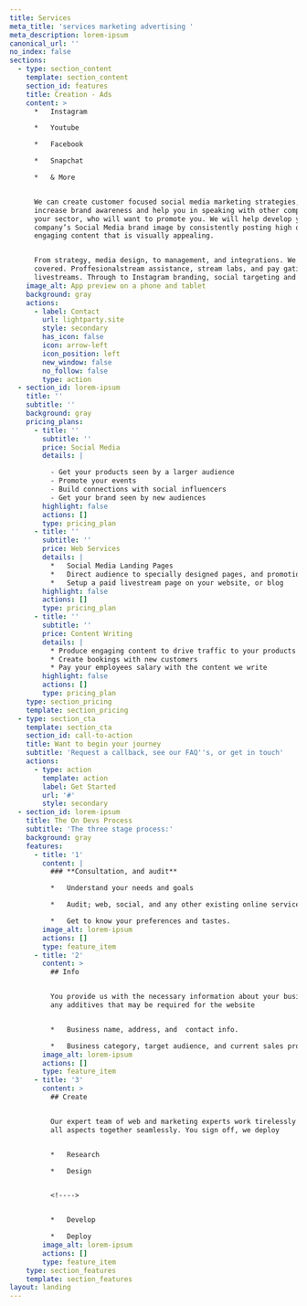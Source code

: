 ```yaml
---
title: Services
meta_title: 'services marketing advertising '
meta_description: lorem-ipsum
canonical_url: ''
no_index: false
sections:
  - type: section_content
    template: section_content
    section_id: features
    title: Creation - Ads
    content: >
      *   Instagram

      *   Youtube

      *   Facebook

      *   Snapchat

      *   & More


      We can create customer focused social media marketing strategies, to
      increase brand awareness and help you in speaking with other companies in
      your sector, who will want to promote you. We will help develop your
      company’s Social Media brand image by consistently posting high quality,
      engaging content that is visually appealing.


      From strategy, media design, to management, and integrations. We've you
      covered. Proffesionalstream assistance, stream labs, and pay gating
      livestreams. Through to Instagram branding, social targeting and more,
    image_alt: App preview on a phone and tablet
    background: gray
    actions:
      - label: Contact
        url: lightparty.site
        style: secondary
        has_icon: false
        icon: arrow-left
        icon_position: left
        new_window: false
        no_follow: false
        type: action
  - section_id: lorem-ipsum
    title: ''
    subtitle: ''
    background: gray
    pricing_plans:
      - title: ''
        subtitle: ''
        price: Social Media
        details: |

          - Get your products seen by a larger audience
          - Promote your events
          - Build connections with social influencers
          - Get your brand seen by new audiences
        highlight: false
        actions: []
        type: pricing_plan
      - title: ''
        subtitle: ''
        price: Web Services
        details: |
          *   Social Media Landing Pages
          *   Direct audience to specially designed pages, and promotions
          *   Setup a paid livestream page on your website, or blog
        highlight: false
        actions: []
        type: pricing_plan
      - title: ''
        subtitle: ''
        price: Content Writing
        details: |
          * Produce engaging content to drive traffic to your products
          * Create bookings with new customers
          * Pay your employees salary with the content we write
        highlight: false
        actions: []
        type: pricing_plan
    type: section_pricing
    template: section_pricing
  - type: section_cta
    template: section_cta
    section_id: call-to-action
    title: Want to begin your journey
    subtitle: 'Request a callback, see our FAQ''s, or get in touch'
    actions:
      - type: action
        template: action
        label: Get Started
        url: '#'
        style: secondary
  - section_id: lorem-ipsum
    title: The On Devs Process
    subtitle: 'The three stage process:'
    background: gray
    features:
      - title: '1'
        content: |
          ### **Consultation, and audit**

          *   Understand your needs and goals

          *   Audit; web, social, and any other existing online service

          *   Get to know your preferences and tastes.
        image_alt: lorem-ipsum
        actions: []
        type: feature_item
      - title: '2'
        content: >
          ## Info 


          You provide us with the necessary information about your business, and
          any additives that may be required for the website


          *   Business name, address, and  contact info.

          *   Business category, target audience, and current sales process.
        image_alt: lorem-ipsum
        actions: []
        type: feature_item
      - title: '3'
        content: >
          ## Create


          Our expert team of web and marketing experts work tirelessly to bring
          all aspects together seamlessly. You sign off, we deploy


          *   Research

          *   Design


          <!---->


          *   Develop

          *   Deploy
        image_alt: lorem-ipsum
        actions: []
        type: feature_item
    type: section_features
    template: section_features
layout: landing
---
```

